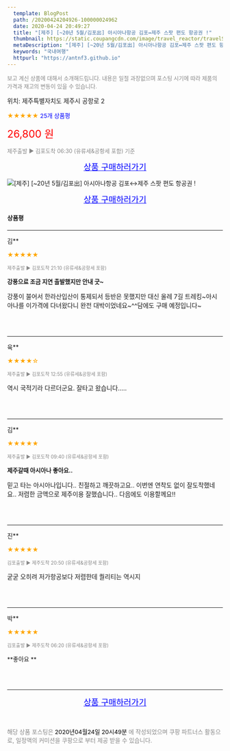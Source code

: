 ```yaml
---
  template: BlogPost
  path: /20200424204926-100000024962
  date: 2020-04-24 20:49:27
  title: "[제주] [~20년 5월/김포出] 아시아나항공 김포↔제주 스팟 편도 항공권 !"
  thumbnail: https://static.coupangcdn.com/image/travel_reactor/travelSeller/common/A00028519/5e79746a-91de-4819-861c-79343e57f5bc.jpg
  metaDescription: "[제주] [~20년 5월/김포出] 아시아나항공 김포↔제주 스팟 편도 항공권 !,국내여행"
  keywords: "국내여행"
  httpurl: "https://antnf3.github.io"
---
```

  
<span style="color: #888;font-size:0.8rem">보고 계신 상품에 대해서 소개해드립니다.
내용은 일절 과장없으며 포스팅 시기에 따라 제품의 가격과 재고의 변동이 있을 수 있습니다.</span>
  
<span style="font-size: 0.9rem;">위치: 제주특별자치도 제주시 공항로 2 </span>
  
<span style="color: orange;">★★★★★</span> <span style="color: blue;font-size: 0.85rem;">25개 상품평</span>
  
<span style="color: red;font-size: 1.5rem;">26,800 원</span>
  
<span style="color: #888;font-size:0.8rem">제주출발 ▶ 김포도착 06:30 (유류세&공항세 포함) 기준</span>



<p align="center"><a href="http://me2.do/FBElUhna" style="font-size: 1.2rem; color: blue;">상품 구매하러가기</a></p>

![[제주] [~20년 5월/김포出] 아시아나항공 김포↔제주 스팟 편도 항공권 !](https://image15.coupangcdn.com/image/travelSeller/common/A00028519/19420131-89b7-4cb0-b280-561b8ab33089.png)

<p align="center"><a href="http://me2.do/FBElUhna" style="font-size: 1.2rem; color: blue;">상품 구매하러가기</a></p>

#### 상품평
  
---
  
김**
    
<span style="color: orange;">★★★★★</span>
    
<span style="color: #888;font-size:0.7rem">제주출발 ▶ 김포도착 21:10 (유류세&공항세 포함)</span>
    
<span style="font-size:0.85rem">**강풍으료 조금 지연 출발했지만 안내  굿~**</span>
    
<span style="font-size: 0.9rem;">강풍이 불어서 한라산입산이 통제되서 등반은 못했지만 대신 올레 7길 트레킹~아시아나를 이가격에 다녀왔다니 완전 대박이었네요~^^담에도 구매 예정입니다~</span>
    
<br>
<br>

---
  
육**
    
<span style="color: orange;">★★★★☆</span>
    
<span style="color: #888;font-size:0.7rem">제주출발 ▶ 김포도착 12:55 (유류세&공항세 포함)</span>
    

    
<span style="font-size: 0.9rem;">역시 국적기라 다르더군요.
잘타고 왔습니다.....</span>
    
<br>
<br>

---
  
김**
    
<span style="color: orange;">★★★★★</span>
    
<span style="color: #888;font-size:0.7rem">제주출발 ▶ 김포도착 09:40 (유류세&공항세 포함)</span>
    
<span style="font-size:0.85rem">**제주갈때 아시아나 좋아요..**</span>
    
<span style="font-size: 0.9rem;">믿고 타는 아시아나입니다..
친절하고 깨끗하고요..
이번엔 연착도 없이 잘도착했네요..
저렴한 금액으로 제주이용 잘했습니다..
다음에도 이용할께요!!</span>
    
<br>
<br>

---
  
진**
    
<span style="color: orange;">★★★★★</span>
    
<span style="color: #888;font-size:0.7rem">김포출발 ▶ 제주도착 20:50 (유류세&공항세 포함)</span>
    

    
<span style="font-size: 0.9rem;">굳굳 오히려 저가항공보다 저렴한데
퀄리티는 역시지</span>
    
<br>
<br>

---
  
박**
    
<span style="color: orange;">★★★★★</span>
    
<span style="color: #888;font-size:0.7rem">김포출발 ▶ 제주도착 06:20 (유류세&공항세 포함)</span>
    
<span style="font-size:0.85rem">**좋아요 **</span>
    

    
<br>
<br>


  
---
  
<p align="center"><a href="http://me2.do/FBElUhna" style="font-size: 1.2rem; color: blue;">상품 구매하러가기</a></p>
  
<br>
  
<span style="font-size: 0.85rem; color: #888;">해당 상품 포스팅은 <span style="color: #000;"> 2020년04월24일 20시49분 </span> 에 작성되었으며 쿠팡 파트너스 활동으로, 일정액의 커미션을 쿠팡으로 부터 제공 받을 수 있습니다.</span>